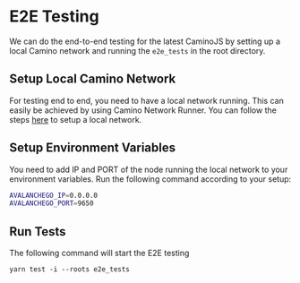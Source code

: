 # E2E Testing

We can do the end-to-end testing for the latest CaminoJS by setting up a local Camino network and running the `e2e_tests` in the root directory.

## Setup Local Camino Network

For testing end to end, you need to have a local network running. This can easily be achieved by using Camino Network Runner. You can follow the steps [here](https://github.com/chain4travel/camino-network-runner) to setup a local network.

## Setup Environment Variables

You need to add IP and PORT of the node running the local network to your environment variables. Run the following command according to your setup:

```bash
AVALANCHEGO_IP=0.0.0.0
AVALANCHEGO_PORT=9650
```

## Run Tests

The following command will start the E2E testing

```
yarn test -i --roots e2e_tests
```
